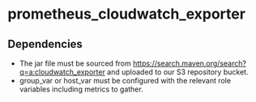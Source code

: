 # prometheus_cloudwatch_exporter

## Dependencies

- The jar file must be sourced from https://search.maven.org/search?q=a:cloudwatch_exporter and uploaded to our S3 repository bucket.
- group_var or host_var must be configured with the relevant role variables including metrics to gather.
